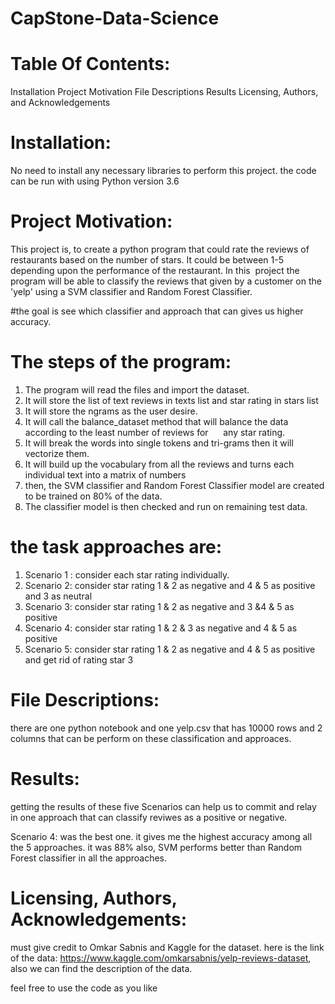 # CapStone-Data-Science

# Table Of Contents:
Installation
Project Motivation
File Descriptions
Results
Licensing, Authors, and Acknowledgements
# Installation:
No need to install any necessary libraries to perform this project. the code can be run with using Python version 3.6

# Project Motivation:
This project is,  to create a python program that could rate the reviews of  restaurants
based on the number of stars. It could be between 1-5 depending upon the performance of the restaurant. In this 
project the program will be able to classify the reviews that given by a customer on the 'yelp' using a SVM classifier and Random Forest Classifier.

#the goal is see which classifier and approach that can gives us higher accuracy.

# The steps of the program:

1. The program will read the files and import the dataset.
2. It will store the list of text reviews  in texts list and star rating in stars list
3. It will store the ngrams as the user desire.
4. It will call the  balance_dataset method that will balance the data according to the least number of reviews for 
    any star rating.
5. It will break the words into single tokens and tri-grams then it will vectorize them.
6. It will build up the vocabulary from all the reviews and turns each individual text into a matrix of numbers
7. then, the SVM classifier and Random Forest Classifier model are created to be trained on 80% of the data.
8. The classifier model is then checked and run on remaining test data.

# the task approaches are:
1. Scenario 1 : consider each star rating individually. 
2. Scenario 2: consider star rating 1 & 2 as negative and 4 & 5 as positive  and 3 as neutral
3. Scenario 3: consider star rating 1 & 2 as negative and 3 &4 & 5 as positive
4. Scenario 4: consider star rating 1 & 2 & 3 as negative and 4 & 5 as positive
5. Scenario 5: consider star rating 1 & 2 as negative and 4 & 5 as positive  and get rid of rating star 3



# File Descriptions:
there are one python notebook and one yelp.csv that has 10000 rows and 2 columns that can be perform on these classification and approaces.

# Results:
getting the results of  these five Scenarios  can help us to commit and relay in one approach that can classify reviwes as a positive or negative.

Scenario 4: was the best one. it gives me the highest accuracy among all the 5 approaches. it was 88%
also, SVM performs better than Random Forest classifier in all the approaches.

# Licensing, Authors, Acknowledgements:
must give credit to Omkar Sabnis and Kaggle for the dataset. here is the link of the data: https://www.kaggle.com/omkarsabnis/yelp-reviews-dataset, also we can find the description of the data.

feel free to use the code as you like
